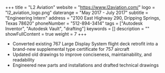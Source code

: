 +++
title = "L2 Aviation"
website = "https://www.l2aviation.com/"
logo = "l2_aviation_logo.png"
daterange = "May 2017 - July 2017"
subtitle = "Engineering Intern"
address = "2100 East Highway 290, Dripping Springs, Texas 78620"
phoneNumber = "512-894-3414"
tags = ["Autodesk Inventor", "Autodesk Vault", "drafting"]
keywords = []
description = ""
showFullContent = true
weight = 7
+++

- Converted existing 767 Large Display System flight deck retrofit into a brand-new supplemental type certificate for 757 aircraft
- Updated old drawings to improve conciseness, maintainability, and readability
- Engineered new parts and installations and drafted technical drawings
